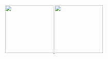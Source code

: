 ##

<div align="center">
  <a href="https://github.com/Bittuxo">
  <img height="150em" src="https://github-readme-stats.vercel.app/api?username=Bittuxo&show_icons=true&theme=Default&include_all_commits=true&count_private=Default"/>
  <img height="150em" src="https://github-readme-stats.vercel.app/api/top-langs/?username=Bittuxo&layout=compact&langs_count=7&theme=Default"/>
</div>

  ##
